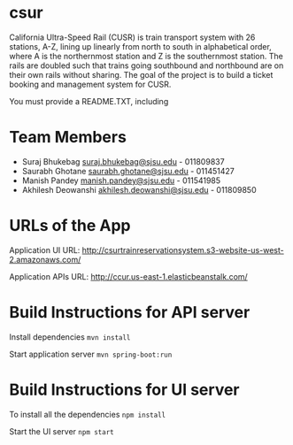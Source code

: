# csur

California Ultra-Speed Rail (CUSR) is train transport system with 26 stations, A-Z, lining up linearly from north to south in alphabetical order, where A is the northernmost station and Z is the southernmost station. The rails are doubled such that trains going southbound and northbound are on their own rails without sharing.  The goal of the project is to build a ticket booking and management system for CUSR.

You must provide a README.TXT, including

# Team Members

* Suraj Bhukebag <suraj.bhukebag@sjsu.edu> - 011809837
* Saurabh Ghotane <saurabh.ghotane@sjsu.edu> - 011451427
* Manish Pandey <manish.pandey@sjsu.edu> - 011541985
* Akhilesh Deowanshi <akhilesh.deowanshi@sjsu.edu> - 011809850

# URLs of the App

Application UI URL:
http://csurtrainreservationsystem.s3-website-us-west-2.amazonaws.com/

Application APIs URL:
http://ccur.us-east-1.elasticbeanstalk.com/

# Build Instructions for API server

Install dependencies
`mvn install`

Start application server
`mvn spring-boot:run`

# Build Instructions for UI server

To install all the dependencies
`npm install`

Start the UI server
`npm start`

